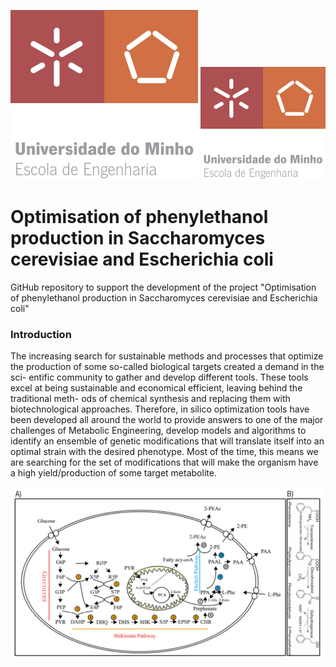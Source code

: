 ![](https://github.com/ruigomesbioinf/2-PEopt/blob/main/assets/EEUMLOGO.png)
<img src=https://github.com/ruigomesbioinf/2-PEopt/blob/main/assets/EEUMLOGO.png alt="drawing" width="200"/>

# Optimisation of phenylethanol production in Saccharomyces cerevisiae and Escherichia coli
GitHub repository to support the development of the project "Optimisation of phenylethanol production in Saccharomyces cerevisiae and Escherichia coli"

### Introduction
The increasing search for sustainable methods and processes that optimize
the production of some so-called biological targets created a demand in the sci-
entific community to gather and develop different tools. These tools excel at
being sustainable and economical efficient, leaving behind the traditional meth-
ods of chemical synthesis and replacing them with biotechnological approaches.
Therefore, in silico optimization tools have been developed all around the world
to provide answers to one of the major challenges of Metabolic Engineering,
develop models and algorithms to identify an ensemble of genetic modifications
that will translate itself into an optimal strain with the desired phenotype. Most
of the time, this means we are searching for the set of modifications that will
make the organism have a high yield/production of some target metabolite.

![Detailed pathways for the production of 2-Phenylethanol in *Saccharomyces cerevisiae*](https://github.com/ruigomesbioinf/2-PEopt/blob/main/assets/DETAILED_PATHWAY.png)
